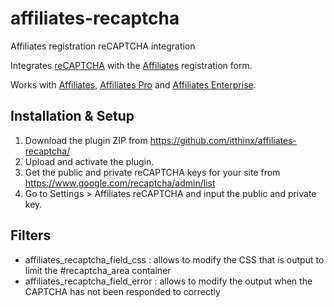 affiliates-recaptcha
====================

Affiliates registration reCAPTCHA integration

Integrates <a href="http://www.google.com/recaptcha/">reCAPTCHA</a> with the <a href="http://www.itthinx.com/plugins/affiliates/">Affiliates</a> registration form.

Works with <a href="http://www.itthinx.com/plugins/affiliates/">Affiliates</a>, <a href="http://www.itthinx.com/plugins/affiliates-pro/">Affiliates Pro</a> and <a href="http://www.itthinx.com/plugins/affiliates-enterprise/">Affiliates Enterprise</a>.

Installation & Setup
--------------------

1. Download the plugin ZIP from https://github.com/itthinx/affiliates-recaptcha/
2. Upload and activate the plugin.
3. Get the public and private reCAPTCHA keys for your site from https://www.google.com/recaptcha/admin/list
4. Go to Settings > Affiliates reCAPTCHA and input the public and private key.

Filters
-------

- affiliates_recaptcha_field_css : allows to modify the CSS that is output to limit the #recaptcha_area container
- affiliates_recaptcha_field_error : allows to modify the output when the CAPTCHA has not been responded to correctly
